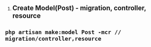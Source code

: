 1. ## Create Model(Post) - migration, controller, resource
`php artisan make:model Post -mcr // migration/controller,resource`
---
